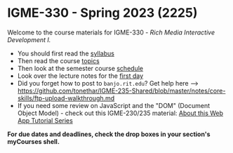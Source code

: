 # IGME-330 - Spring 2023 (2225)

Welcome to the course materials for IGME-330 - *Rich Media Interactive Development I.*
- You should first read the [syllabus](syllabus.md)
- Then read the course [topics](weekly/01A.md#ii-course-topics)
- Then look at the semester course [schedule](schedule.md)
- Look over the lecture notes for the [first day](./weekly/01A.md)
- Did you forget how to post to `banjo.rit.edu`? Get help here --> https://github.com/tonethar/IGME-235-Shared/blob/master/notes/core-skills/ftp-upload-walkthrough.md
- If you need some review on JavaScript and the "DOM" (Document Object Model) - check out this IGME-230/235 material: [About this Web App Tutorial Series](https://github.com/tonethar/IGME-235-Shared/blob/master/tutorial/web-apps-0.md)

**For due dates and deadlines, check the drop boxes in your section's myCourses shell.**

